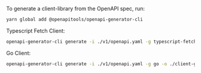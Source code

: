 To generate a client-library from the OpenAPI spec, run:

```bash
yarn global add @openapitools/openapi-generator-cli
```

Typescript Fetch Client:
```bash
openapi-generator-cli generate -i ./v1/openapi.yaml -g typescript-fetch -o ./client-ts -c ./v1/ts-fetch-config.yaml
```

Go Client:
```bash
openapi-generator-cli generate -i ./v1/openapi.yaml -g go -o ./client-go
```


